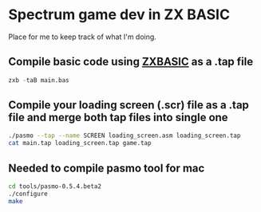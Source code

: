 # Spectrum game dev in ZX BASIC

Place for me to keep track of what I'm doing.

## Compile basic code using [ZXBASIC](https://github.com/boriel/zxbasic) as a .tap file

```python
zxb -taB main.bas
```

## Compile your loading screen (.scr) file as a .tap file and merge both tap files into single one

```bash
./pasmo --tap --name SCREEN loading_screen.asm loading_screen.tap
cat main.tap loading_screen.tap game.tap
```

## Needed to compile pasmo tool for mac

```bash
cd tools/pasmo-0.5.4.beta2
./configure
make
```
